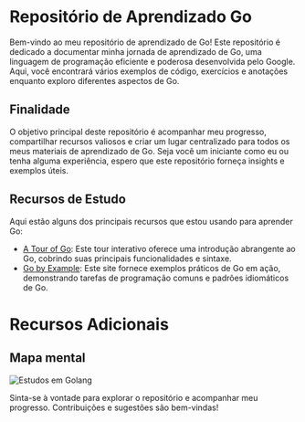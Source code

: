 # Repositório de Aprendizado Go

Bem-vindo ao meu repositório de aprendizado de Go! Este repositório é dedicado a documentar minha jornada de aprendizado de Go, uma linguagem de programação eficiente e poderosa desenvolvida pelo Google. Aqui, você encontrará vários exemplos de código, exercícios e anotações enquanto exploro diferentes aspectos de Go.

## Finalidade

O objetivo principal deste repositório é acompanhar meu progresso, compartilhar recursos valiosos e criar um lugar centralizado para todos os meus materiais de aprendizado de Go. Seja você um iniciante como eu ou tenha alguma experiência, espero que este repositório forneça insights e exemplos úteis.

## Recursos de Estudo

Aqui estão alguns dos principais recursos que estou usando para aprender Go:

- [A Tour of Go](https://go.dev/tour/list): Este tour interativo oferece uma introdução abrangente ao Go, cobrindo suas principais funcionalidades e sintaxe.
- [Go by Example](https://gobyexample.com/): Este site fornece exemplos práticos de Go em ação, demonstrando tarefas de programação comuns e padrões idiomáticos de Go.

# Recursos Adicionais
## Mapa mental

![Estudos em Golang](https://imgr.whimsical.com/thumbnails/GLuYBnEjVanECu5kLQE5mR/YUuU55a52x3hJVug6ajtBD)

Sinta-se à vontade para explorar o repositório e acompanhar meu progresso. Contribuições e sugestões são bem-vindas!